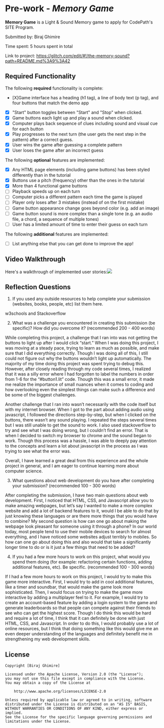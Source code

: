 # Pre-work - *Memory Game*

**Memory Game** is a Light & Sound Memory game to apply for CodePath's SITE Program. 

Submitted by: Biraj Ghimire

Time spent: 5 hours spent in total

Link to project: https://glitch.com/edit/#!/the-memory-sound?path=README.md%3A9%3A42

## Required Functionality

The following **required** functionality is complete:

* [X]Game interface has a heading (h1 tag), a line of body text (p tag), and four buttons that match the demo app
* [X] "Start" button toggles between "Start" and "Stop" when clicked. 
* [X] Game buttons each light up and play a sound when clicked. 
* [X] Computer plays back sequence of clues including sound and visual cue for each button
* [X] Play progresses to the next turn (the user gets the next step in the pattern) after a correct guess. 
* [X] User wins the game after guessing a complete pattern
* [X] User loses the game after an incorrect guess

The following **optional** features are implemented:

* [X] Any HTML page elements (including game buttons) has been styled differently than in the tutorial
* [X] Buttons use a pitch (frequency) other than the ones in the tutorial
* [X] More than 4 functional game buttons
* [ ] Playback speeds up on each turn
* [ ] Computer picks a different pattern each time the game is played
* [ ] Player only loses after 3 mistakes (instead of on the first mistake)
* [ ] Game button appearance change goes beyond color (e.g. add an image)
* [ ] Game button sound is more complex than a single tone (e.g. an audio file, a chord, a sequence of multiple tones)
* [ ] User has a limited amount of time to enter their guess on each turn

The following **additional** features are implemented:

- [ ] List anything else that you can get done to improve the app!

## Video Walkthrough

Here's a walkthrough of implemented user stories:![](https://i.imgur.com/uKVQRMr.gif)



## Reflection Questions
1. If you used any outside resources to help complete your submission (websites, books, people, etc) list them here. 

w3schools and 
Stackoverflow

2. What was a challenge you encountered in creating this submission (be specific)? How did you overcome it? (recommended 200 - 400 words) 


While completing this project, a challenge that I ran into was not getting the buttons to light up after I would click “start.” When I was doing this project, I was moving at a steady pace, trying to learn as much as possible, and make sure that I did everything correctly. Though I was doing all of this, I still could not figure out why the buttons wouldn’t light up automatically. The majority of my time doing this project was spent trying to debug this. However, after closely reading through my code several times, I realized that it was a silly error where I had forgotten to label the numbers in order from 1-6 for the “#button1.lit” code. Though this was a small error, it made me realize the importance of small nuances when it comes to coding and how overlooking even the simplest things can make such a difference and be some of the biggest challenges.

Another challenge that I ran into wasn’t necessarily with the code itself but with my internet browser. When I got to the part about adding audio using javascript, I followed the directions step-by-step, but when I clicked on the buttons, there wasn’t any sound playing. I repeated the steps several times but I was still unable to get the sound to work. I also used stackoverflow to try and see what I was doing wrong, but I couldn’t find an error. That is when I decided to switch my browser to chrome and the sound began to work. Though this process was a hassle, I was able to deeply pay attention to the concepts and learn a lot about javascript in the process as I was trying to see what the error was. 

Overall, I have learned a great deal from this experience and the whole project in general, and I am eager to continue learning more about computer science. 

3. What questions about web development do you have after completing your submission? (recommended 100 - 300 words) 


After completing the submission, I have two main questions about web development. First, I noticed that HTML, CSS, and Javascript allow you to make amazing webpages, but let’s say I wanted to make a more complex website and add a lot of backend features to it, would I be able to do that by just knowing these languages or are there more things that you would have to combine? My second question is how can one go about making the webpage look pleasant for someone using it through a phone? In our world today, most people tend to use their mobile devices to search for almost everything, and I have noticed some websites adjust terribly to mobiles. So how can one go about doing this and also would that take a significantly longer time to do or is it just a few things that need to be added? 


4. If you had a few more hours to work on this project, what would you spend them doing (for example: refactoring certain functions, adding additional features, etc). Be specific. (recommended 100 - 300 words) 

If I had a few more hours to work on this project, I would try to make this game more interactive. First, I would try to add in cool additional features, like a timer and soundbar, that would make the game look more sophisticated. Then, I would focus on trying to make the game more interactive by adding a multiplayer feel to it. For example, I would try to create an account-based feature by adding a login system to the game and generate leaderboards so that people can compete against their friends to see who can get the highest score. Though I do think this would be hard and require a lot of time, I think that it can definitely be done with just HTML, CSS, and Javascript. In order to do this, I would probably use a lot of online resources, but I think that doing something like this would give me an even deeper understanding of the languages and definitely benefit me in strengthening my web development skills.


## License

    Copyright [Biraj Ghimire]

    Licensed under the Apache License, Version 2.0 (the "License");
    you may not use this file except in compliance with the License.
    You may obtain a copy of the License at

        http://www.apache.org/licenses/LICENSE-2.0

    Unless required by applicable law or agreed to in writing, software
    distributed under the License is distributed on an "AS IS" BASIS,
    WITHOUT WARRANTIES OR CONDITIONS OF ANY KIND, either express or implied.
    See the License for the specific language governing permissions and
    limitations under the License.